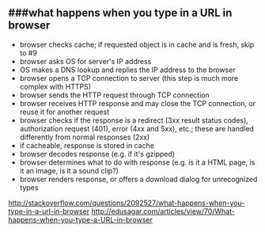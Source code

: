 ###what happens when you type in a URL in browser
---
- browser checks cache; if requested object is in cache and is fresh, skip to #9
- browser asks OS for server's IP address
- OS makes a DNS lookup and replies the IP address to the browser
- browser opens a TCP connection to server (this step is much more complex with HTTPS)
- browser sends the HTTP request through TCP connection
- browser receives HTTP response and may close the TCP connection, or reuse it for another request
- browser checks if the response is a redirect (3xx result status codes), authorization request (401), error (4xx and 5xx), etc.; these are handled differently from normal responses (2xx)
- if cacheable, response is stored in cache
- browser decodes response (e.g. if it's gzipped)
- browser determines what to do with response (e.g. is it a HTML page, is it an image, is it a sound clip?)
- browser renders response, or offers a download dialog for unrecognized types



http://stackoverflow.com/questions/2092527/what-happens-when-you-type-in-a-url-in-browser
http://edusagar.com/articles/view/70/What-happens-when-you-type-a-URL-in-browser
